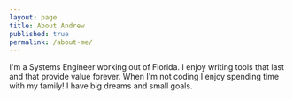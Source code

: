 ```yaml
---
layout: page
title: About Andrew
published: true
permalink: /about-me/
---
```


I'm a Systems Engineer working out of Florida. I enjoy writing tools that last and that provide value forever. When I'm not coding I enjoy spending time with my family! I have big dreams and small goals.
